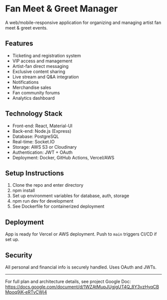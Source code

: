# Fan Meet & Greet Manager

A web/mobile-responsive application for organizing and managing artist fan meet & greet events.

## Features
- Ticketing and registration system
- VIP access and management
- Artist-fan direct messaging
- Exclusive content sharing
- Live stream and Q&A integration
- Notifications
- Merchandise sales
- Fan community forums
- Analytics dashboard

## Technology Stack
- Front-end: React, Material-UI
- Back-end: Node.js (Express)
- Database: PostgreSQL
- Real-time: Socket.IO
- Storage: AWS S3 or Cloudinary
- Authentication: JWT + OAuth
- Deployment: Docker, GitHub Actions, Vercel/AWS

## Setup Instructions
1. Clone the repo and enter directory
2. npm install
3. Set up environment variables for database, auth, storage
4. npm run dev for development
5. See Dockerfile for containerized deployment

## Deployment
App is ready for Vercel or AWS deployment. Push to `main` triggers CI/CD if set up.

## Security
All personal and financial info is securely handled. Uses OAuth and JWTs.

---
For full plan and architecture details, see project Google Doc: https://docs.google.com/document/d/1WZAtMupJUgjgUT4Q_8Y3vzHyqCBMpoq9jK-eRTvCWj4